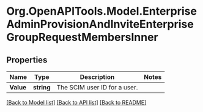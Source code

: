 # Org.OpenAPITools.Model.EnterpriseAdminProvisionAndInviteEnterpriseGroupRequestMembersInner

## Properties

Name | Type | Description | Notes
------------ | ------------- | ------------- | -------------
**Value** | **string** | The SCIM user ID for a user. | 

[[Back to Model list]](../README.md#documentation-for-models) [[Back to API list]](../README.md#documentation-for-api-endpoints) [[Back to README]](../README.md)

